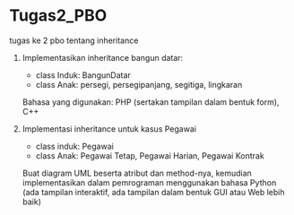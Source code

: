 # Tugas2_PBO
tugas ke 2 pbo tentang inheritance

1. Implementasikan inheritance bangun datar:
    - class Induk: BangunDatar
    - class Anak: persegi, persegipanjang, segitiga, lingkaran

   Bahasa yang digunakan: PHP (sertakan tampilan dalam bentuk form), C++

2. Implementasi inheritance untuk kasus Pegawai
    - class induk: Pegawai
    - class Anak: Pegawai Tetap, Pegawai Harian, Pegawai Kontrak
    
    Buat diagram UML beserta atribut dan method-nya, kemudian implementasikan dalam pemrograman menggunakan bahasa Python (ada tampilan interaktif, ada tampilan dalam bentuk GUI atau Web lebih baik)
